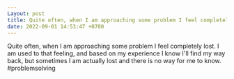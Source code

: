 ```yaml
---
Layout: post
title: Quite often, when I am approaching some problem I feel completely lost
date: 2022-09-01 14:53:47 +0700
---
```


Quite often, when I am approaching some problem I feel completely lost. I am used to that feeling, and based on my experience I know I'll find my way back, but sometimes I am actually lost and there is no way for me to know. #problemsolving
